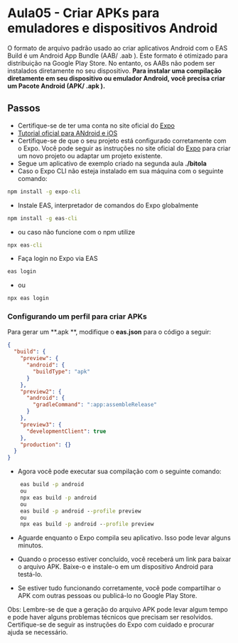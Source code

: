 # Aula05 - Criar APKs para emuladores e dispositivos Android

O formato de arquivo padrão usado ao criar aplicativos Android com o EAS Build é um Android App Bundle (AAB/ .aab ). Este formato é otimizado para distribuição na Google Play Store. No entanto, os AABs não podem ser instalados diretamente no seu dispositivo. **Para instalar uma compilação diretamente em seu dispositivo ou emulador Android, você precisa criar um Pacote Android (APK/ .apk ).**

## Passos
- Certifique-se de ter uma conta no site oficial do [Expo](https://expo.dev/)
- [Tutorial oficial para ANdroid e iOS](https://docs.expo.dev/build/setup/)
- Certifique-se de que o seu projeto está configurado corretamente com o Expo. Você pode seguir as instruções no site oficial do [Expo](https://expo.dev/) para criar um novo projeto ou adaptar um projeto existente.
- Segue um aplicativo de exemplo criado na segunda aula **./bitola**
- Caso o Expo CLI não esteja instalado em sua máquina com o seguinte comando:
```cmd
npm install -g expo-cli
```

- Instale EAS, interpretador de comandos do Expo globalmente
```cmd
npm install -g eas-cli
```
- ou caso não funcione com o npm utilize
```cmd
npx eas-cli
```
- Faça login no Expo via EAS
```cmd
eas login
```
- ou
```cmd
npx eas login
```

### Configurando um perfil para criar APKs
Para gerar um **.apk **, modifique o **eas.json** para o código a seguir:

```json
{
  "build": {
    "preview": {
      "android": {
        "buildType": "apk"
      }
    },
    "preview2": {
      "android": {
        "gradleCommand": ":app:assembleRelease"
      }
    },
    "preview3": {
      "developmentClient": true
    },
    "production": {}
  }
}
```
- Agora você pode executar sua compilação com o seguinte comando:
```cmd
    eas build -p android
    ou
    npx eas build -p android
	ou
	eas build -p android --profile preview
	ou
	npx eas build -p android --profile preview
```
- Aguarde enquanto o Expo compila seu aplicativo. Isso pode levar alguns minutos.

- Quando o processo estiver concluído, você receberá um link para baixar o arquivo APK. Baixe-o e instale-o em um dispositivo Android para testá-lo.

- Se estiver tudo funcionando corretamente, você pode compartilhar o APK com outras pessoas ou publicá-lo no Google Play Store.

Obs: Lembre-se de que a geração do arquivo APK pode levar algum tempo e pode haver alguns problemas técnicos que precisam ser resolvidos. Certifique-se de seguir as instruções do Expo com cuidado e procurar ajuda se necessário.
